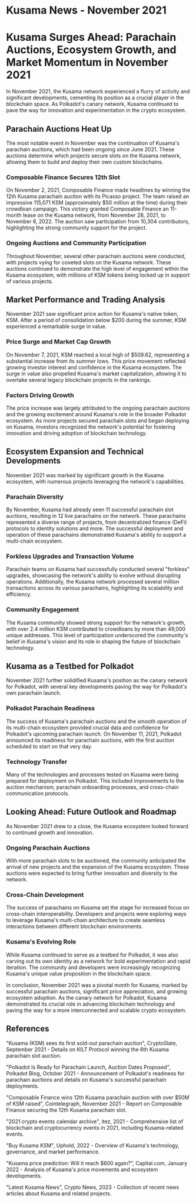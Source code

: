 # Kusama News - November 2021

# Kusama Surges Ahead: Parachain Auctions, Ecosystem Growth, and Market Momentum in November 2021

In November 2021, the Kusama network experienced a flurry of activity and significant developments, cementing its position as a crucial player in the blockchain space. As Polkadot's canary network, Kusama continued to pave the way for innovation and experimentation in the crypto ecosystem.

## Parachain Auctions Heat Up

The most notable event in November was the continuation of Kusama's parachain auctions, which had been ongoing since June 2021. These auctions determine which projects secure slots on the Kusama network, allowing them to build and deploy their own custom blockchains.

### Composable Finance Secures 12th Slot

On November 2, 2021, Composable Finance made headlines by winning the 12th Kusama parachain auction with its Picasso project. The team raised an impressive 115,071 KSM (approximately $50 million at the time) during their crowdloan campaign. This victory granted Composable Finance an 11-month lease on the Kusama network, from November 28, 2021, to November 6, 2022. The auction saw participation from 10,304 contributors, highlighting the strong community support for the project.

### Ongoing Auctions and Community Participation

Throughout November, several other parachain auctions were conducted, with projects vying for coveted slots on the Kusama network. These auctions continued to demonstrate the high level of engagement within the Kusama ecosystem, with millions of KSM tokens being locked up in support of various projects.

## Market Performance and Trading Analysis

November 2021 saw significant price action for Kusama's native token, KSM. After a period of consolidation below $200 during the summer, KSM experienced a remarkable surge in value.

### Price Surge and Market Cap Growth

On November 7, 2021, KSM reached a local high of $509.62, representing a substantial increase from its summer lows. This price movement reflected growing investor interest and confidence in the Kusama ecosystem. The surge in value also propelled Kusama's market capitalization, allowing it to overtake several legacy blockchain projects in the rankings.

### Factors Driving Growth

The price increase was largely attributed to the ongoing parachain auctions and the growing excitement around Kusama's role in the broader Polkadot ecosystem. As more projects secured parachain slots and began deploying on Kusama, investors recognized the network's potential for fostering innovation and driving adoption of blockchain technology.

## Ecosystem Expansion and Technical Developments

November 2021 was marked by significant growth in the Kusama ecosystem, with numerous projects leveraging the network's capabilities.

### Parachain Diversity

By November, Kusama had already seen 11 successful parachain slot auctions, resulting in 12 live parachains on the network. These parachains represented a diverse range of projects, from decentralized finance (DeFi) protocols to identity solutions and more. The successful deployment and operation of these parachains demonstrated Kusama's ability to support a multi-chain ecosystem.

### Forkless Upgrades and Transaction Volume

Parachain teams on Kusama had successfully conducted several "forkless" upgrades, showcasing the network's ability to evolve without disrupting operations. Additionally, the Kusama network processed several million transactions across its various parachains, highlighting its scalability and efficiency.

### Community Engagement

The Kusama community showed strong support for the network's growth, with over 2.4 million KSM contributed to crowdloans by more than 49,000 unique addresses. This level of participation underscored the community's belief in Kusama's vision and its role in shaping the future of blockchain technology.

## Kusama as a Testbed for Polkadot

November 2021 further solidified Kusama's position as the canary network for Polkadot, with several key developments paving the way for Polkadot's own parachain launch.

### Polkadot Parachain Readiness

The success of Kusama's parachain auctions and the smooth operation of its multi-chain ecosystem provided crucial data and confidence for Polkadot's upcoming parachain launch. On November 11, 2021, Polkadot announced its readiness for parachain auctions, with the first auction scheduled to start on that very day.

### Technology Transfer

Many of the technologies and processes tested on Kusama were being prepared for deployment on Polkadot. This included improvements to the auction mechanism, parachain onboarding processes, and cross-chain communication protocols.

## Looking Ahead: Future Outlook and Roadmap

As November 2021 drew to a close, the Kusama ecosystem looked forward to continued growth and innovation.

### Ongoing Parachain Auctions

With more parachain slots to be auctioned, the community anticipated the arrival of new projects and the expansion of the Kusama ecosystem. These auctions were expected to bring further innovation and diversity to the network.

### Cross-Chain Development

The success of parachains on Kusama set the stage for increased focus on cross-chain interoperability. Developers and projects were exploring ways to leverage Kusama's multi-chain architecture to create seamless interactions between different blockchain environments.

### Kusama's Evolving Role

While Kusama continued to serve as a testbed for Polkadot, it was also carving out its own identity as a network for bold experimentation and rapid iteration. The community and developers were increasingly recognizing Kusama's unique value proposition in the blockchain space.

In conclusion, November 2021 was a pivotal month for Kusama, marked by successful parachain auctions, significant price appreciation, and growing ecosystem adoption. As the canary network for Polkadot, Kusama demonstrated its crucial role in advancing blockchain technology and paving the way for a more interconnected and scalable crypto ecosystem.

## References

"Kusama (KSM) sees its first sold-out parachain auction", CryptoSlate, September 2021 - Details on KILT Protocol winning the 6th Kusama parachain slot auction.

"Polkadot Is Ready for Parachain Launch, Auction Dates Proposed", Polkadot Blog, October 2021 - Announcement of Polkadot's readiness for parachain auctions and details on Kusama's successful parachain deployments.

"Composable Finance wins 12th Kusama parachain auction with over $50M of KSM raised", Cointelegraph, November 2021 - Report on Composable Finance securing the 12th Kusama parachain slot.

"2021 crypto events calendar archive", itez, 2021 - Comprehensive list of blockchain and cryptocurrency events in 2021, including Kusama-related events.

"Buy Kusama KSM", Uphold, 2022 - Overview of Kusama's technology, governance, and market performance.

"Kusama price prediction: Will it reach $600 again?", Capital.com, January 2022 - Analysis of Kusama's price movements and ecosystem developments.

"Latest Kusama News", Crypto News, 2023 - Collection of recent news articles about Kusama and related projects.